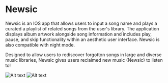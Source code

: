 # Newsic
Newsic is an IOS app that allows users to input a song name and plays a curated a playlist of related songs from the user's library. The application displays album artwork alongside song information and includes play, pause, and skip functionality within an aesthetic user interface. Newsic is also compatible with night mode.


Designed to allow users to rediscover forgotton songs in large and diverse music libraries, Newsic gives users reclaimed new music (Newsic) to listen to!

![Alt text](https://github.com/AshnaJagadisan/Newsic/tree/main/Screenshots/lightMode2.png?raw=true "Light Mode")
![Alt text](/relative/path/to/darkMode1.png?raw=true "Dark Mode")
